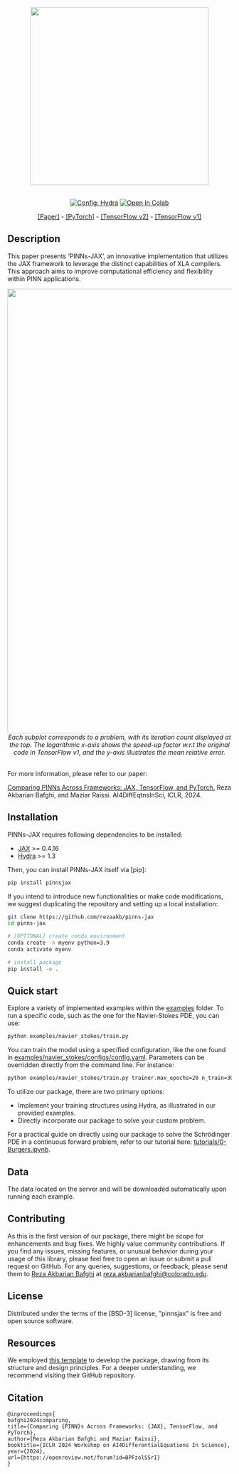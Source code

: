 <div align="center">

<img src="http://drive.google.com/uc?export=view&id=1jMpe_5_XZpozJviP7BNO9k1VuSOyfhxR" width="400">
</br>
</br>

<a href="https://hydra.cc/"><img alt="Config: Hydra" src="https://img.shields.io/badge/Config-Hydra-89b8cd"></a>
[![Open In Colab](https://colab.research.google.com/assets/colab-badge.svg)](https://colab.research.google.com/github/rezaakb/pinns-jax/blob/main/tutorials/0-Burgers.ipynb)

<a href="https://arxiv.org/abs/2311.03626">[Paper]</a> - <a href="https://github.com/rezaakb/pinns-torch">[PyTorch]</a> - <a href="https://github.com/rezaakb/pinns-tf2">[TensorFlow v2]</a> - <a href="https://github.com/maziarraissi/PINNs">[TensorFlow v1]</a>
</div>

## Description

This paper presents ‘PINNs-JAX’, an innovative implementation that utilizes the JAX framework to leverage the distinct capabilities of XLA compilers. This approach aims to improve computational efficiency and flexibility within PINN applications.

<div align="center">
<img src="http://drive.google.com/uc?export=view&id=1bhiyum1xh2KnLOnMeTjevBgOA8m4Qkel" width="1000">
</br>
<em>Each subplot corresponds to a problem, with its iteration count displayed at the
top. The logarithmic x-axis shows the speed-up factor w.r.t the original code in TensorFlow v1, and the y-axis illustrates the mean relative error.</em>
</div>
</br>


For more information, please refer to our paper:

<a href="https://openreview.net/pdf?id=BPFzolSSrI">Comparing PINNs Across Frameworks: JAX, TensorFlow, and PyTorch.</a> Reza Akbarian Bafghi, and Maziar Raissi. AI4DiffEqtnsInSci, ICLR, 2024.

## Installation

PINNs-JAX requires following dependencies to be installed:

- [JAX](https://jax.readthedocs.io/en/latest/installation.html) >= 0.4.16
- [Hydra](https://hydra.cc/docs/intro/) >= 1.3

Then, you can install PINNs-JAX itself via \[pip\]:

```bash
pip install pinnsjax
```

If you intend to introduce new functionalities or make code modifications, we suggest duplicating the repository and setting up a local installation:

```bash
git clone https://github.com/rezaakb/pinns-jax
cd pinns-jax

# [OPTIONAL] create conda environment
conda create -n myenv python=3.9
conda activate myenv

# install package
pip install -e .
```

## Quick start

Explore a variety of implemented examples within the [examples](examples) folder. To run a specific code, such as the one for the Navier-Stokes PDE, you can use:

```bash
python examples/navier_stokes/train.py
```

You can train the model using a specified configuration, like the one found in [examples/navier_stokes/configs/config.yaml](examples/navier_stokes/configs/config.yaml). Parameters can be overridden directly from the command line. For instance:

```bash
python examples/navier_stokes/train.py trainer.max_epochs=20 n_train=3000
```

To utilize our package, there are two primary options:

- Implement your training structures using Hydra, as illustrated in our provided examples.
- Directly incorporate our package to solve your custom problem.

For a practical guide on directly using our package to solve the Schrödinger PDE in a continuous forward problem, refer to our tutorial here: [tutorials/0-Burgers.ipynb](tutorials/0-Burgers.ipynb).

## Data

The data located on the server and will be downloaded automatically upon running each example.

## Contributing

As this is the first version of our package, there might be scope for enhancements and bug fixes. We highly value community contributions. If you find any issues, missing features, or unusual behavior during your usage of this library, please feel free to open an issue or submit a pull request on GitHub. For any queries, suggestions, or feedback, please send them to [Reza Akbarian Bafghi](https://www.linkedin.com/in/rezaakbarian/) at [reza.akbarianbafghi@colorado.edu](mailto:reza.akbarianbafghi@colorado.edu).

## License

Distributed under the terms of the \[BSD-3\] license, "pinnsjax" is free and open source software.

## Resources

We employed [this template](https://github.com/ashleve/lightning-hydra-template) to develop the package, drawing from its structure and design principles. For a deeper understanding, we recommend visiting their GitHub repository.

## Citation

```
@inproceedings{
bafghi2024comparing,
title={Comparing {PINN}s Across Frameworks: {JAX}, TensorFlow, and PyTorch},
author={Reza Akbarian Bafghi and Maziar Raissi},
booktitle={ICLR 2024 Workshop on AI4DifferentialEquations In Science},
year={2024},
url={https://openreview.net/forum?id=BPFzolSSrI}
}
```
